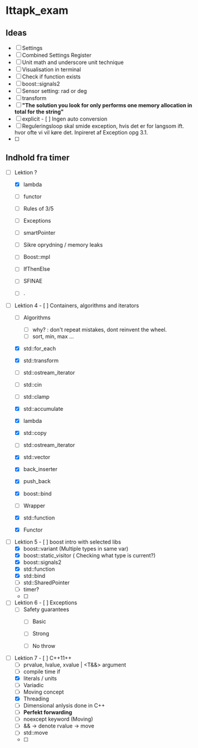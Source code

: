 ﻿# Ittapk_exam


## Ideas

- [ ] Settings
- [ ] Combined Settings Register
- [ ] Unit math and underscore unit technique
- [ ] Visualisation in terminal
- [ ] Check if function exists
- [ ] boost::signals2
- [ ] Sensor setting: rad or deg
- [ ] transform
- [ ] **"The solution you look for only performs one memory allocation in total for the string"**
- [ ] explicit - [ ] Ingen auto conversion
- [ ] Reguleringsloop skal smide exception, hvis det er for langsom ift. hvor ofte vi vil køre det. 
Inpireret af Exception opg 3.1.
- [ ] 

## Indhold fra timer
- [ ] Lektion ?
  - [X]  lambda 
  - [ ] functor
  - [ ] Rules of 3/5
  - [ ] Exceptions
  - [ ] smartPointer
  - [ ] Sikre oprydning / memory leaks
  - [ ] Boost::mpl
  - [ ] IfThenElse
  - [ ] SFINAE
  - [ ] .
  
  
- [ ] Lektion 4 - [ ] Containers, algorithms and iterators
  - [ ] Algorithms
    - [ ] why? : don't repeat mistakes, dont reinvent the wheel.
    - [ ] sort, min, max ...
  - [x] std::for_each
  - [x] std::transform
  - [ ] std::ostream_iterator
  - [ ] std::cin
  - [ ] std::clamp
  - [x] std::accumulate
  - [x] lambda
  - [x] std::copy
  - [ ] std::ostream_iterator
  - [x] std::vector
  - [x] back_inserter
  - [X] push_back
  - [x] boost::bind
  - [ ] Wrapper<int>
  - [X] std::function
  - [x] Functor
  

- [ ] Lektion 5 - [ ] boost intro with selected libs
  - [x] boost::variant (Multiple types in same var)
  - [x] boost::static_visitor ( Checking what type is current?)
  - [X] boost::signals2 
  - [X] std::function
  - [x] std::bind
  - [ ] std::SharedPointer 
  - [ ] timer?
  - [ ] 


- [ ] Lektion 6 - [ ] Exceptions
  - [ ] Safety guarantees
    - [ ] Basic
    - [ ] Strong
    - [ ] No throw
  
  
- [ ] Lektion 7 - [ ] C++11++
  - [ ] prvalue, lvalue, xvalue | <T&&> argument
  - [ ] compile time if
  - [X] literals / units
  - [ ] Variadic
  - [ ] Moving concept
  - [X] Threading
  - [ ] Dimensional anlysis done in C++
  - [ ] **Perfekt forwarding**
  - [ ] noexcept keyword (Moving)
  - [ ] && -> denote rvalue -> move
  - [ ] std::move
  - [ ] 
  
  
